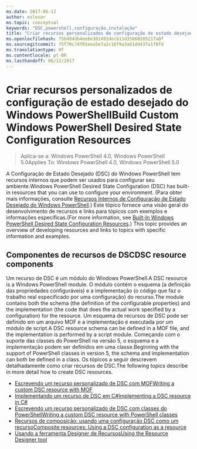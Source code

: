 ```yaml
---
ms.date: 2017-06-12
author: eslesar
ms.topic: conceptual
keywords: "DSC,powershell,configuração,instalação"
title: "Criar recursos personalizados de configuração de estado desejado do Windows PowerShell"
ms.openlocfilehash: 75b494db4ee6e381491decb11d35b60105217a0f
ms.sourcegitcommit: 75f70c7df01eea5e7a2c16f9a3ab1dd437a1f8fd
ms.translationtype: HT
ms.contentlocale: pt-BR
ms.lasthandoff: 06/12/2017
---
```

# <a name="build-custom-windows-powershell-desired-state-configuration-resources"></a><span data-ttu-id="9a15d-103">Criar recursos personalizados de configuração de estado desejado do Windows PowerShell</span><span class="sxs-lookup"><span data-stu-id="9a15d-103">Build Custom Windows PowerShell Desired State Configuration Resources</span></span>

> <span data-ttu-id="9a15d-104">Aplica-se a: Windows PowerShell 4.0, Windows PowerShell 5.0</span><span class="sxs-lookup"><span data-stu-id="9a15d-104">Applies To: Windows PowerShell 4.0, Windows PowerShell 5.0</span></span>

<span data-ttu-id="9a15d-105">A Configuração de Estado Desejado (DSC) do Windows PowerShell tem recursos internos que podem ser usados para configurar seu ambiente.</span><span class="sxs-lookup"><span data-stu-id="9a15d-105">Windows PowerShell Desired State Configuration (DSC) has built-in resources that you can use to configure your environment.</span></span> <span data-ttu-id="9a15d-106">(Para obter mais informações, consulte [Recursos Internos de Configuração de Estado Desejado do Windows PowerShell](builtInResource.md).) Este tópico fornece uma visão geral do desenvolvimento de recursos e links para tópicos com exemplos e informações específicas.</span><span class="sxs-lookup"><span data-stu-id="9a15d-106">(For more information, see [Built-In Windows PowerShell Desired State Configuration Resources](builtInResource.md).) This topic provides an overview of developing resources and links to topics with specific information and examples.</span></span>

## <a name="dsc-resource-components"></a><span data-ttu-id="9a15d-107">Componentes de recursos de DSC</span><span class="sxs-lookup"><span data-stu-id="9a15d-107">DSC resource components</span></span>

<span data-ttu-id="9a15d-108">Um recurso de DSC é um módulo do Windows PowerShell.</span><span class="sxs-lookup"><span data-stu-id="9a15d-108">A DSC resource is a Windows PowerShell module.</span></span> <span data-ttu-id="9a15d-109">O módulo contém o esquema (a definição das propriedades configuráveis) e a implementação (o código que faz o trabalho real especificado por uma configuração) do recurso.</span><span class="sxs-lookup"><span data-stu-id="9a15d-109">The module contains both the schema (the definition of the configurable properties) and the implementation (the code that does the actual work specified by a configuration) for the resource.</span></span> <span data-ttu-id="9a15d-110">Um esquema de recursos de DSC pode ser definido em um arquivo MOF e a implementação é executada por um módulo de script.</span><span class="sxs-lookup"><span data-stu-id="9a15d-110">A DSC resource schema can be defined in a MOF file, and the implementation is performed by a script module.</span></span> <span data-ttu-id="9a15d-111">Começando com o suporte das classes do PowerShell na versão 5, o esquema e a implementação podem ser definidos em uma classe.</span><span class="sxs-lookup"><span data-stu-id="9a15d-111">Beginning with the support of PowerShell classes in version 5, the schema and implementation can both be defined in a class.</span></span> <span data-ttu-id="9a15d-112">Os tópicos a seguir descrevem detalhadamente como criar recursos de DSC.</span><span class="sxs-lookup"><span data-stu-id="9a15d-112">The following topics describe in more detail how to create DSC resources.</span></span>

* [<span data-ttu-id="9a15d-113">Escrevendo um recurso personalizado de DSC com MOF</span><span class="sxs-lookup"><span data-stu-id="9a15d-113">Writing a custom DSC resource with MOF</span></span>](authoringResourceMOF.md) 
* [<span data-ttu-id="9a15d-114">Implementando um recurso de DSC em C#</span><span class="sxs-lookup"><span data-stu-id="9a15d-114">Implementing a DSC resource in C#</span></span>](authoringResourceMofCS.md) 
* [<span data-ttu-id="9a15d-115">Escrevendo um recurso personalizado de DSC com classes do PowerShell</span><span class="sxs-lookup"><span data-stu-id="9a15d-115">Writing a custom DSC resource with PowerShell classes</span></span>](authoringResourceClass.md) 
* [<span data-ttu-id="9a15d-116">Recursos de composição: usando uma configuração DSC como um recurso</span><span class="sxs-lookup"><span data-stu-id="9a15d-116">Composite resources: Using a DSC configuration as a resource</span></span>](authoringResourceComposite.md) 
* [<span data-ttu-id="9a15d-117">Usando a ferramenta Designer de Recursos</span><span class="sxs-lookup"><span data-stu-id="9a15d-117">Using the Resource Designer tool</span></span>](authoringResourceMofDesigner.md) 

